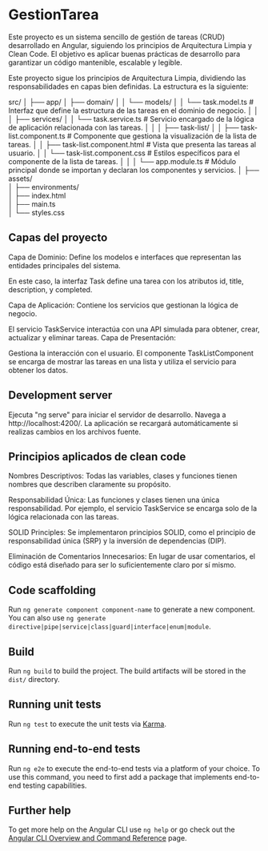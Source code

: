 # GestionTarea

Este proyecto es un sistema sencillo de gestión de tareas (CRUD) desarrollado en Angular, siguiendo los principios de Arquitectura Limpia y Clean Code. El objetivo es aplicar buenas prácticas de desarrollo para garantizar un código mantenible, escalable y legible.

Este proyecto sigue los principios de Arquitectura Limpia, dividiendo las responsabilidades en capas bien definidas. La estructura es la siguiente:

src/
│
├── app/
│   ├── domain/
│   │   └── models/
│   │       └── task.model.ts        # Interfaz que define la estructura de las tareas en el dominio de negocio.
│   │
│   ├── services/
│   │   └── task.service.ts          # Servicio encargado de la lógica de aplicación relacionada con las tareas.
│   │
│   ├── task-list/
│   │   ├── task-list.component.ts   # Componente que gestiona la visualización de la lista de tareas.
│   │   ├── task-list.component.html # Vista que presenta las tareas al usuario.
│   │   └── task-list.component.css  # Estilos específicos para el componente de la lista de tareas.
│   │
│   └── app.module.ts               # Módulo principal donde se importan y declaran los componentes y servicios.
│
├── assets/                         
│
├── environments/                   
│
├── index.html                      
│
├── main.ts                         
│
└── styles.css    

## Capas del proyecto

Capa de Dominio:
Define los modelos e interfaces que representan las entidades principales del sistema.

En este caso, la interfaz Task define una tarea con los atributos id, title, description, y completed.

Capa de Aplicación:
Contiene los servicios que gestionan la lógica de negocio.

El servicio TaskService interactúa con una API simulada para obtener, crear, actualizar y eliminar tareas.
Capa de Presentación:

Gestiona la interacción con el usuario.
El componente TaskListComponent se encarga de mostrar las tareas en una lista y utiliza el servicio para obtener los datos.


## Development server

Ejecuta "ng serve" para iniciar el servidor de desarrollo. Navega a http://localhost:4200/. La aplicación se recargará automáticamente si realizas cambios en los archivos fuente.

## Principios aplicados de clean code

Nombres Descriptivos: Todas las variables, clases y funciones tienen nombres que describen claramente su propósito.

Responsabilidad Única: Las funciones y clases tienen una única responsabilidad. Por ejemplo, el servicio TaskService se encarga solo de la lógica relacionada con las tareas.

SOLID Principles: Se implementaron principios SOLID, como el principio de responsabilidad única (SRP) y la inversión de dependencias (DIP).

Eliminación de Comentarios Innecesarios: En lugar de usar comentarios, el código está diseñado para ser lo suficientemente claro por sí mismo.

## Code scaffolding

Run `ng generate component component-name` to generate a new component. You can also use `ng generate directive|pipe|service|class|guard|interface|enum|module`.

## Build

Run `ng build` to build the project. The build artifacts will be stored in the `dist/` directory.

## Running unit tests

Run `ng test` to execute the unit tests via [Karma](https://karma-runner.github.io).

## Running end-to-end tests

Run `ng e2e` to execute the end-to-end tests via a platform of your choice. To use this command, you need to first add a package that implements end-to-end testing capabilities.

## Further help

To get more help on the Angular CLI use `ng help` or go check out the [Angular CLI Overview and Command Reference](https://angular.dev/tools/cli) page.
